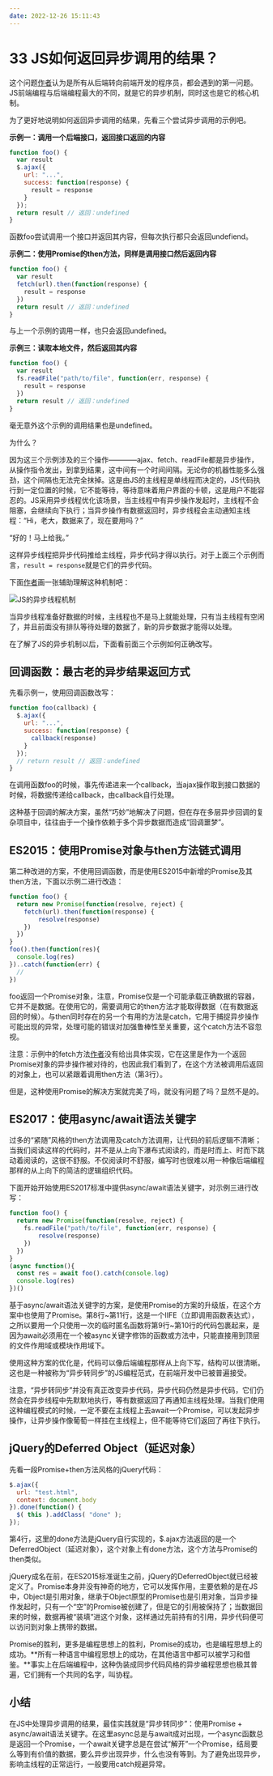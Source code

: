 ```yaml
---
date: 2022-12-26 15:11:43
---
```

# 33 JS如何返回异步调用的结果？

这个问题[作者](https://yishulun.com/)认为是所有从后端转向前端开发的程序员，都会遇到的第一问题。JS前端编程与后端编程最大的不同，就是它的异步机制，同时这也是它的核心机制。

为了更好地说明如何返回异步调用的结果，先看三个尝试异步调用的示例吧。

**示例一：调用一个后端接口，返回接口返回的内容**

```js
function foo() {
  var result
  $.ajax({
    url: "...",
    success: function(response) {
      result = response
    }
  });
  return result // 返回：undefined
}
```

函数foo尝试调用一个接口并返回其内容，但每次执行都只会返回undefiend。

**示例二：使用Promise的then方法，同样是调用接口然后返回内容**

```js
function foo() {
  var result
  fetch(url).then(function(response) {
    result = response
  })
  return result // 返回：undefined
}
```

与上一个示例的调用一样，也只会返回undefined。

**示例三：读取本地文件，然后返回其内容**

```js
function foo() {
  var result
  fs.readFile("path/to/file", function(err, response) {
    result = response
  })
  return result // 返回：undefined
}
```

毫无意外这个示例的调用结果也是undefined。

为什么？

因为这三个示例涉及的三个操作————ajax、fetch、readFile都是异步操作，从操作指令发出，到拿到结果，这中间有一个时间间隔。无论你的机器性能多么强劲，这个间隔也无法完全抹掉。这是由JS的主线程是单线程而决定的，JS代码执行到一定位置的时候，它不能等待，等待意味着用户界面的卡顿，这是用户不能容忍的。JS采用异步线程优化该场景，当主线程中有异步操作发起时，主线程不会阻塞，会继续向下执行；当异步操作有数据返回时，异步线程会主动通知主线程：“Hi，老大，数据来了，现在要用吗？”

“好的！马上给我。”

这样异步线程把异步代码推给主线程，异步代码才得以执行。对于上面三个示例而言，`result = response`就是它们的异步代码。

下面[作者](https://yishulun.com/)画一张辅助理解这种机制吧：

![JS的异步线程机制](./assets/JS的异步线程机制.png)

当异步线程准备好数据的时候，主线程也不是马上就能处理，只有当主线程有空闲了，并且前面没有排队等待处理的数据了，新的异步数据才能得以处理。

在了解了JS的异步机制以后，下面看前面三个示例如何正确改写。

## 回调函数：最古老的异步结果返回方式

先看示例一，使用回调函数改写：

```js
function foo(callback) {
  $.ajax({
    url: "...",
    success: function(response) {
      callback(response)
    }
  });
  // return result // 返回：undefined
}
```

在调用函数foo的时候，事先传递进来一个callback，当ajax操作取到接口数据的时候，将数据传递给callback，由callback自行处理。

这种基于回调的解决方案，虽然“巧妙”地解决了问题，但在存在多层异步回调的复杂项目中，往往由于一个操作依赖于多个异步数据而造成“回调噩梦”。

## ES2015：使用Promise对象与then方法链式调用

第二种改进的方案，不使用回调函数，而是使用ES2015中新增的Promise及其then方法，下面以示例二进行改造：

```js
function foo() {
  return new Promise(function(resolve, reject) {
    fetch(url).then(function(response) {
        resolve(response)
    })
  })
}
foo().then(function(res){
  console.log(res)
})..catch(function(err) {
  //
})
```

foo返回一个Promise对象，注意，Promise仅是一个可能承载正确数据的容器，它并不是数据。在使用它的，需要调用它的then方法才能取得数据（在有数据返回的时候）。与then同时存在的另一个有用的方法是catch，它用于捕捉异步操作可能出现的异常，处理可能的错误对加强鲁棒性至关重要，这个catch方法不容忽视。

注意：示例中的fetch方法[作者](https://yishulun.com/)没有给出具体实现，它在这里是作为一个返回Promise对象的异步操作被对待的，也因此我们看到了，在这个方法被调用后返回的对象上，也可以紧跟着调用then方法（第3行）。

但是，这种使用Promise的解决方案就完美了吗，就没有问题了吗？显然不是的。

## ES2017：使用async/await语法关键字

过多的“紧随”风格的then方法调用及catch方法调用，让代码的前后逻辑不清晰；当我们阅读这样的代码时，并不是从上向下瀑布式阅读的，而是时而上、时而下跳动着阅读的，这很不舒服。不仅阅读时不舒服，编写时也很难以用一种像后端编程那样的从上向下的简洁的逻辑组织代码。

下面开始开始使用ES2017标准中提供async/await语法关键字，对示例三进行改写：

```js
function foo() {
  return new Promise(function(resolve, reject) {
    fs.readFile("path/to/file", function(err, response) {
        resolve(response)
    })
  })
}
(async function(){
  const res = await foo().catch(console.log)
  console.log(res)
})()
```

基于async/await语法关键字的方案，是使用Promise的方案的升级版，在这个方案中也使用了Promise。第8行~第11行，这是一个IIFE（立即调用函数表达式），之所以要用一个只使用一次的临时匿名函数将第9行~第10行的代码包裹起来，是因为await必须用在一个被async关键字修饰的函数或方法中，只能直接用到顶层的文件作用域或模块作用域下。

使用这种方案的优化是，代码可以像后端编程那样从上向下写，结构可以很清晰。这也是一种被称为“异步转同步”的JS编程范式，在前端开发中已被普遍接受。

注意，“异步转同步”并没有真正改变异步代码，异步代码仍然是异步代码，它们仍然会在异步线程中先默默地执行，等有数据返回了再通知主线程处理。当我们使用这种编程模式的时候，一定不要在主线程上去await一个Promise，可以发起异步操作，让异步操作像葡萄一样挂在主线程上，但不能等待它们返回了再往下执行。

## jQuery的Deferred Object（延迟对象）

先看一段Promise+then方法风格的jQuery代码：

```js
$.ajax({
  url: "test.html",
  context: document.body
}).done(function() {
  $( this ).addClass( "done" );
});
```

第4行，这里的done方法是jQuery自行实现的，$.ajax方法返回的是一个DeferredObject（延迟对象），这个对象上有done方法，这个方法与Promise的then类似。

jQuery成名在前，在ES2015标准诞生之前，jQuery的DeferredObject就已经被定义了。Promise本身并没有神奇的地方，它可以发挥作用，主要依赖的是在JS中，Object是引用对象，继承于Object原型的Promise也是引用对象，当异步操作发起时，只有一个“空”的Promise被创建了，但是它的引用被保持了；当数据回来的时候，数据再被“装填”进这个对象，这样通过先前持有的引用，异步代码便可以访问到对象上携带的数据。

Promise的胜利，更多是编程思想上的胜利，Promise的成功，也是编程思想上的成功。**所有一种语言中编程思想上的成功，在其他语言中都可以被学习和借鉴。**事实上在后端编程中，这种伪装成同步代码风格的异步编程思想也极其普遍，它们拥有一个共同的名字，叫协程。

## 小结

在JS中处理异步调用的结果，最佳实践就是“异步转同步”：使用Promise + async/await语法关键字。在这里async总是与await成对出现，一个async函数总是返回一个Promise，一个await关键字总是在尝试“解开”一个Promise，结局要么等到有价值的数据，要么异步出现异步，什么也没有等到。为了避免出现异步，影响主线程的正常运行，一般要用catch规避异常。







